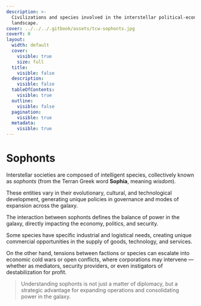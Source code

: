 ```yaml
---
description: >-
  Civilizations and species involved in the interstellar political-economic
  landscape.
cover: ../../../.gitbook/assets/tcw-sophonts.jpg
coverY: 0
layout:
  width: default
  cover:
    visible: true
    size: full
  title:
    visible: false
  description:
    visible: false
  tableOfContents:
    visible: true
  outline:
    visible: false
  pagination:
    visible: true
  metadata:
    visible: true
---
```


# Sophonts

Interstellar societies are composed of intelligent species, collectively known as _sophonts_ (from the Terran Greek word **Sophia**, meaning _wisdom_).

These entities vary in their evolutionary, cultural, and technological development, generating unique policies in governance and modes of expansion across the galaxy.

The interaction between sophonts defines the balance of power in the galaxy, directly impacting the economy, politics, and security.

Some species have specific industrial and logistical needs, creating unique commercial opportunities in the supply of goods, technology, and services.

On the other hand, tensions between factions or species can escalate into economic cold wars or open conflicts, where corporations may intervene —whether as mediators, security providers, or even instigators of destabilization for profit.

> Understanding sophonts is not just a matter of diplomacy, but a strategic advantage for expanding operations and consolidating power in the galaxy.
